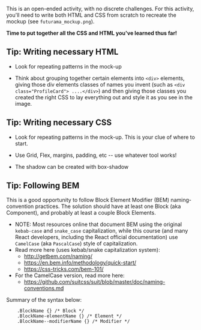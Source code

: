 This is an open-ended activity, with no discrete challenges.  For this
activity, you'll need to write both HTML and CSS from scratch to recreate the
mockup (see `futurama_mockup.png`).

**Time to put together all the CSS and HTML you've learned thus far!**



Tip: Writing necessary HTML
---------------------------------

- Look for repeating patterns in the mock-up

- Think about grouping together certain elements into `<div>` elements, giving
  those div elements classes of names you invent (such as `<div
  class="ProfileCard"> ....</div>`) and then giving those classes you created
  the right CSS to lay everything out and style it as you see in the image.




Tip: Writing necessary CSS
---------------------------------

- Look for repeating patterns in the mock-up. This is your clue of where to
  start.

- Use Grid, Flex, margins, padding, etc -- use whatever tool works!

- The shadow can be created with box-shadow


Tip: Following BEM
---------------------------------

This is a good opportunity to follow Block Element Modifier (BEM)
naming-convention practices. The solution should have at least one Block (aka
Component), and probably at least a couple Block Elements.

- NOTE: Most resources online that document BEM using the original `kebab-case`
  and `snake_case` capitalization, while this course (and many React
  developers, including the React official documentation) use `CamelCase` (aka
  `PascalCase`) style of capitalization.
- Read more here (uses kebab/snake capitalization system):
    - <http://getbem.com/naming/>
    - <https://en.bem.info/methodology/quick-start/>
    - <https://css-tricks.com/bem-101/>
- For the CamelCase version, read more here:
    - <https://github.com/suitcss/suit/blob/master/doc/naming-conventions.md>



Summary of the syntax below:

        .BlockName {} /* Block */
        .BlockName-elementName {} /* Element */
        .BlockName--modifierName {} /* Modifier */
